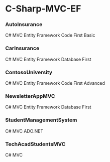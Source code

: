 # C-Sharp-MVC-EF

### AutoInsurance
C# MVC Entity Framework Code First Basic

### CarInsurance
C# MVC Entity Framework Database First

### ContosoUniversity
C# MVC Entity Framework Code First Advanced

### NewsletterAppMVC
C# MVC Entity Framework Database First

### StudentManagementSystem
C# MVC ADO.NET

### TechAcadStudentsMVC
C# MVC
